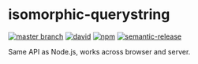 # isomorphic-querystring

[![master branch](https://img.shields.io/travis/lifeiscontent/isomorphic-querystring?label=travis-ci)](https://travis-ci.org/lifeiscontent/isomorphic-querystring)
[![david](https://img.shields.io/david/lifeiscontent/isomorphic-querystring)](https://david-dm.org/lifeiscontent/isomorphic-querystring)
[![npm](https://img.shields.io/npm/v/isomorphic-querystring)](https://www.npmjs.com/package/isomorphic-querystring)
[![semantic-release](https://img.shields.io/badge/%20%20%F0%9F%93%A6%F0%9F%9A%80-semantic--release-e10079.svg)](https://github.com/semantic-release/semantic-release)

Same API as Node.js, works across browser and server.

